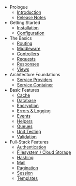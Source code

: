 - Prologue
    - [Introduction](/docs/introduction)
    - [Release Notes](/docs/releases)
- Getting Started
    - [Installation](/docs/installation)
    - [Configuration](/docs/configuration)
- The Basics
    - [Routing](/docs/routing)
    - [Middleware](/docs/middleware)
    - [Controllers](/docs/controllers)
    - [Requests](/docs/requests)
    - [Responses](/docs/responses)
    - [Views](/docs/views)
- Architecture Foundations
    - [Service Providers](/docs/providers)
    - [Service Container](/docs/container)
- Basic Features
    - [Cache](/docs/cache)
    - [Database](/docs/database)
    - [Encryption](/docs/encryption)
    - [Errors & Logging](/docs/errors)
    - [Events](/docs/events)
    - [Helpers](/docs/helpers)
    - [Queues](/docs/queues)
    - [Unit Testing](/docs/testing)
    - [Validation](/docs/validation)
- Full-Stack Features
    - [Authentication](/docs/authentication)
    - [Filesystem / Cloud Storage](/docs/filesystem)
    - [Hashing](/docs/hashing)
    - [Mail](/docs/mail)
    - [Pagination](/docs/pagination)
    - [Session](/docs/session)
    - [Templates](/docs/templates)
